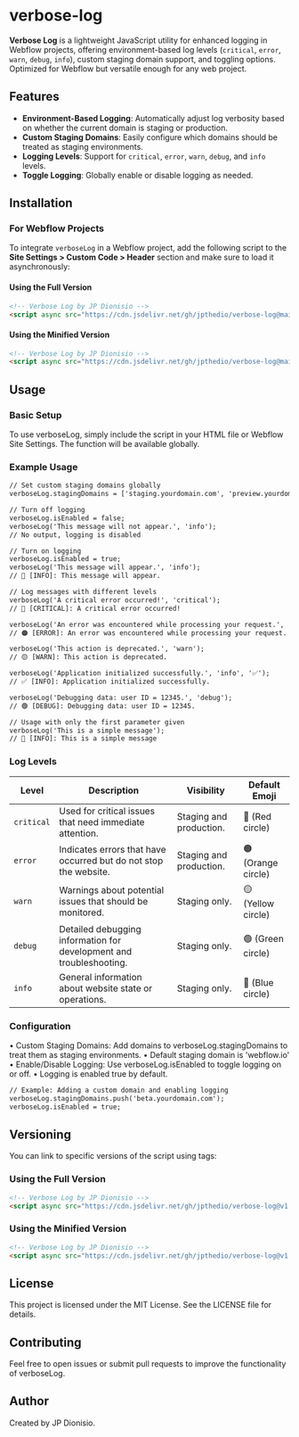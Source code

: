 # verbose-log

**Verbose Log** is a lightweight JavaScript utility for enhanced logging in Webflow projects, offering environment-based log levels (`critical`, `error`, `warn`, `debug`, `info`), custom staging domain support, and toggling options. Optimized for Webflow but versatile enough for any web project.

## Features

- **Environment-Based Logging**: Automatically adjust log verbosity based on whether the current domain is staging or production.
- **Custom Staging Domains**: Easily configure which domains should be treated as staging environments.
- **Logging Levels**: Support for `critical`, `error`, `warn`, `debug`, and `info` levels.
- **Toggle Logging**: Globally enable or disable logging as needed.

## Installation

### For Webflow Projects

To integrate `verboseLog` in a Webflow project, add the following script to the **Site Settings > Custom Code > Header** section and make sure to load it asynchronously:

#### Using the Full Version

```html
<!-- Verbose Log by JP Dionisio -->
<script async src="https://cdn.jsdelivr.net/gh/jpthedio/verbose-log@main/verbose-log.js"></script>
```

#### Using the Minified Version

```html
<!-- Verbose Log by JP Dionisio -->
<script async src="https://cdn.jsdelivr.net/gh/jpthedio/verbose-log@main/verbose-log.min.js"></script>
```

## Usage

### Basic Setup

To use verboseLog, simply include the script in your HTML file or Webflow Site Settings. The function will be available globally.

### Example Usage

```html
// Set custom staging domains globally
verboseLog.stagingDomains = ['staging.yourdomain.com', 'preview.yourdomain.com'];

// Turn off logging
verboseLog.isEnabled = false;
verboseLog('This message will not appear.', 'info'); 
// No output, logging is disabled

// Turn on logging
verboseLog.isEnabled = true;
verboseLog('This message will appear.', 'info'); 
// 🔵 [INFO]: This message will appear.

// Log messages with different levels
verboseLog('A critical error occurred!', 'critical'); 
// 🔴 [CRITICAL]: A critical error occurred!

verboseLog('An error was encountered while processing your request.', 'error'); 
// 🟠 [ERROR]: An error was encountered while processing your request.

verboseLog('This action is deprecated.', 'warn'); 
// 🟡 [WARN]: This action is deprecated.

verboseLog('Application initialized successfully.', 'info', '✅'); 
// ✅ [INFO]: Application initialized successfully.

verboseLog('Debugging data: user ID = 12345.', 'debug'); 
// 🟢 [DEBUG]: Debugging data: user ID = 12345.

// Usage with only the first parameter given
verboseLog('This is a simple message'); 
// 🔵 [INFO]: This is a simple message
```

### Log Levels

| Level       | Description                                                         | Visibility                 | Default Emoji  |
|-------------|---------------------------------------------------------------------|----------------------------|----------------|
| `critical`  | Used for critical issues that need immediate attention.             | Staging and production.    | 🔴 (Red circle) |
| `error`     | Indicates errors that have occurred but do not stop the website.    | Staging and production.    | 🟠 (Orange circle) |
| `warn`      | Warnings about potential issues that should be monitored.           | Staging only.              | 🟡 (Yellow circle) |
| `debug`     | Detailed debugging information for development and troubleshooting. | Staging only.              | 🟢 (Green circle) |
| `info`      | General information about website state or operations.              | Staging only.              | 🔵 (Blue circle) |

### Configuration

•	Custom Staging Domains: Add domains to verboseLog.stagingDomains to treat them as staging environments. 
  •	Default staging domain is 'webflow.io'
•	Enable/Disable Logging: Use verboseLog.isEnabled to toggle logging on or off. 
  •	Logging is enabled true by default.

```html
// Example: Adding a custom domain and enabling logging
verboseLog.stagingDomains.push('beta.yourdomain.com');
verboseLog.isEnabled = true;
```

## Versioning
You can link to specific versions of the script using tags:

### Using the Full Version
```html
<!-- Verbose Log by JP Dionisio -->
<script async src="https://cdn.jsdelivr.net/gh/jpthedio/verbose-log@v1.0.0/verbose-log.js"></script>
```
### Using the Minified Version
```html
<!-- Verbose Log by JP Dionisio -->
<script async src="https://cdn.jsdelivr.net/gh/jpthedio/verbose-log@v1.0.0/verbose-log.min.js"></script>
```

## License

This project is licensed under the MIT License. See the LICENSE file for details.

## Contributing

Feel free to open issues or submit pull requests to improve the functionality of verboseLog.

## Author

Created by JP Dionisio.
